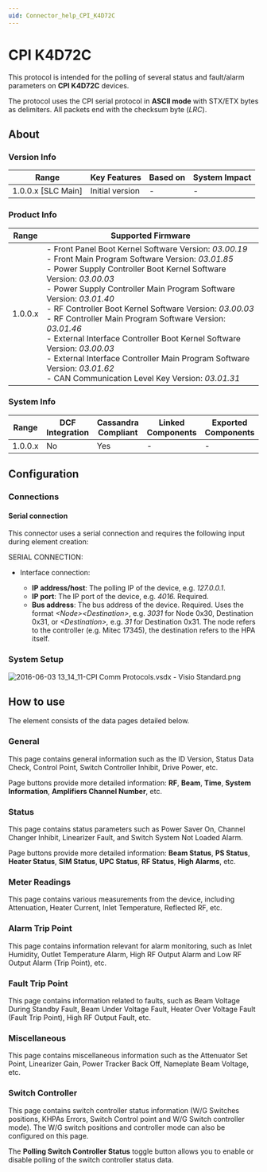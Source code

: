 ```yaml
---
uid: Connector_help_CPI_K4D72C
---
```


# CPI K4D72C

This protocol is intended for the polling of several status and fault/alarm parameters on **CPI K4D72C** devices.

The protocol uses the CPI serial protocol in **ASCII mode** with STX/ETX bytes as delimiters. All packets end with the checksum byte (*LRC*).

## About

### Version Info

| Range                | Key Features     | Based on     | System Impact     |
|----------------------|------------------|--------------|-------------------|
| 1.0.0.x [SLC Main]   | Initial version  | -            | -                 |

### Product Info

| Range | Supported Firmware |
|--|--|
| 1.0.0.x | - Front Panel Boot Kernel Software Version: *03.00.19* <br>- Front Main Program Software Version: *03.01.85* <br>- Power Supply Controller Boot Kernel Software Version: *03.00.03* <br>- Power Supply Controller Main Program Software Version: *03.01.40* <br>- RF Controller Boot Kernel Software Version: *03.00.03* <br>- RF Controller Main Program Software Version: *03.01.46* <br>- External Interface Controller Boot Kernel Software Version: *03.00.03* <br>- External Interface Controller Main Program Software Version: *03.01.62* <br>- CAN Communication Level Key Version: *03.01.31* |

### System Info

| Range     | DCF Integration     | Cassandra Compliant     | Linked Components     | Exported Components     |
|-----------|---------------------|-------------------------|-----------------------|-------------------------|
| 1.0.0.x   | No                  | Yes                     | -                     | -                       |

## Configuration

### Connections

#### Serial connection

This connector uses a serial connection and requires the following input during element creation:

SERIAL CONNECTION:

- Interface connection:

  - **IP address/host**: The polling IP of the device, e.g. *127.0.0.1*.
  - **IP port**: The IP port of the device, e.g. *4016.* Required.
  - **Bus address**: The bus address of the device. Required. Uses the format *\<Node\>\<Destination\>*, e.g. *3031* for Node 0x30, Destination 0x31, or *\<Destination\>,* e.g. *31* for Destination 0x31. The node refers to the controller (e.g. Mitec 17345), the destination refers to the HPA itself.

### System Setup

![2016-06-03 13_14_11-CPI Comm Protocols.vsdx - Visio Standard.png](~/connector/images/CPI_K4D72C_2016-06-03_13_14_11-CPI_Comm_Protocols.vsdx_-_Visio_Standard.png)

## How to use

The element consists of the data pages detailed below.

### General

This page contains general information such as the ID Version, Status Data Check, Control Point, Switch Controller Inhibit, Drive Power, etc.

Page buttons provide more detailed information: **RF**, **Beam**, **Time**, **System Information**, **Amplifiers Channel Number**, etc.

### Status

This page contains status parameters such as Power Saver On, Channel Changer Inhibit, Linearizer Fault, and Switch System Not Loaded Alarm.

Page buttons provide more detailed information: **Beam Status**, **PS Status**, **Heater Status**, **SIM Status**, **UPC Status**, **RF Status**, **High Alarms**, etc.

### Meter Readings

This page contains various measurements from the device, including Attenuation, Heater Current, Inlet Temperature, Reflected RF, etc.

### Alarm Trip Point

This page contains information relevant for alarm monitoring, such as Inlet Humidity, Outlet Temperature Alarm, High RF Output Alarm and Low RF Output Alarm (Trip Point), etc.

### Fault Trip Point

This page contains information related to faults, such as Beam Voltage During Standby Fault, Beam Under Voltage Fault, Heater Over Voltage Fault (Fault Trip Point), High RF Output Fault, etc.

### Miscellaneous

This page contains miscellaneous information such as the Attenuator Set Point, Linearizer Gain, Power Tracker Back Off, Nameplate Beam Voltage, etc.

### Switch Controller

This page contains switch controller status information (W/G Switches positions, KHPAs Errors, Switch Control point and W/G Switch controller mode). The W/G switch positions and controller mode can also be configured on this page.

The **Polling Switch Controller Status** toggle button allows you to enable or disable polling of the switch controller status data.
